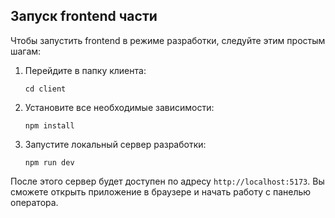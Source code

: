 ## Запуск frontend части

Чтобы запустить frontend в режиме разработки, следуйте этим простым шагам:

1. Перейдите в папку клиента:
   ```
   cd client
   ```

2. Установите все необходимые зависимости:
   ```
   npm install
   ```

3. Запустите локальный сервер разработки:
   ```
   npm run dev
   ```

После этого сервер будет доступен по адресу `http://localhost:5173`. Вы сможете открыть приложение в браузере и начать работу с панелью оператора.
